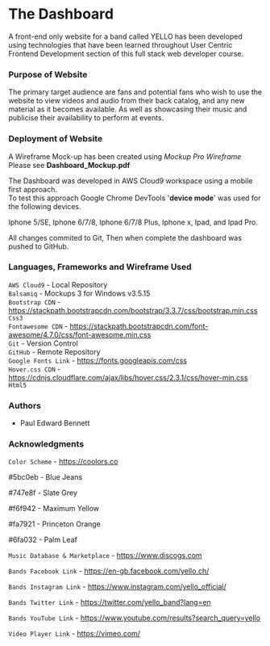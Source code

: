 # The Dashboard 

A front-end only website for a band called YELLO has been developed using technologies that have been learned throughout User Centric Frontend Development section of this full stack web developer course.

###  Purpose of Website

The primary target audience are fans and potential fans who wish to use the website to view videos and audio from their back catalog, and any new material as it becomes available.
As well as showcasing their music and publicise their availability to perform at events.

### Deployment of Website

A Wireframe Mock-up has been created using *Mockup Pro Wireframe*<br/> 
Please see **Dashboard_Mockup.pdf**

The Dashboard was developed in AWS Cloud9 workspace using a mobile first approach.   
To test this approach Google Chrome DevTools '**device mode**' was used for the following devices.

Iphone 5/SE, Iphone 6/7/8, Iphone 6/7/8 Plus, Iphone x, Ipad, and Ipad Pro. 

All changes commited to Git, Then when complete the dashboard was pushed to GitHub.  

### Languages, Frameworks and Wireframe Used

`AWS Cloud9`        - Local Repository  
`Balsamiq`          - Mockups 3 for Windows v3.5.15  
`Bootstrap CDN`     - https://stackpath.bootstrapcdn.com/bootstrap/3.3.7/css/bootstrap.min.css  
`Css3`  
`Fontawesome CDN`   - https://stackpath.bootstrapcdn.com/font-awesome/4.7.0/css/font-awesome.min.css  
`Git`               - Version Control  
`GitHub`            - Remote Repository  
`Google Fonts Link` - https://fonts.googleapis.com/css  
`Hover.css CDN`     - https://cdnjs.cloudflare.com/ajax/libs/hover.css/2.3.1/css/hover-min.css  
`Html5` 

### Authors

* Paul Edward Bennett

### Acknowledgments

`Color Scheme` - https://coolors.co

#5bc0eb - Blue Jeans

#747e8f - Slate Grey

#f6f942 - Maximum Yellow

#fa7921 - Princeton Orange

#6fa032 - Palm Leaf 

`Music Database & Marketplace` - https://www.discogs.com

`Bands Facebook Link` - https://en-gb.facebook.com/yello.ch/

`Bands Instagram Link` - https://www.instagram.com/yello_official/

`Bands Twitter Link` - https://twitter.com/yello_band?lang=en

`Bands YouTube Link` - https://www.youtube.com/results?search_query=yello

`Video Player Link` - https://vimeo.com/